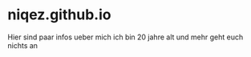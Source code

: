 # niqez.github.io


Hier sind paar infos ueber mich ich bin 20 jahre alt und mehr geht euch nichts an 
